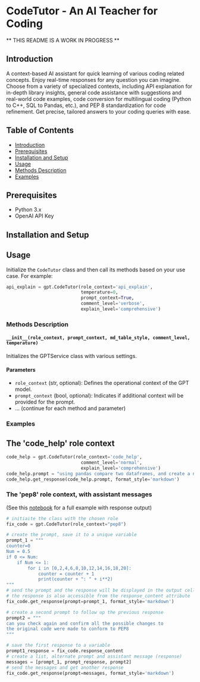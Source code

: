 # CodeTutor - An AI Teacher for Coding

** THIS README IS A WORK IN PROGRESS **

## Introduction

A context-based AI assistant for quick learning of various coding related concepts. Enjoy real-time responses for any question you can imagine. Choose from a variety of specialized contexts, including API explanation for in-depth library insights, general code assistance with suggestions and real-world code examples, code conversion for multilingual coding (Python to C++, SQL to Pandas, etc.), and PEP 8 standardization for code refinement. Get precise, tailored answers to your coding queries with ease.

## Table of Contents

- [Introduction](#introduction)
- [Prerequisites](#prerequisites)
- [Installation and Setup](#installation-and-setup)
- [Usage](#usage)
- [Methods Description](#methods-description)
- [Examples](#examples)

## Prerequisites

- Python 3.x
- OpenAI API Key

## Installation and Setup

## Usage

Initialize the `CodeTutor` class and then call its methods based on your use case. For example:

```python
api_explain = gpt.CodeTutor(role_context='api_explain',
                            temperature=0, 
                            prompt_context=True,
                            comment_level='verbose',
                            explain_level='comprehensive')
```



### Methods Description

#### `__init__(role_context, prompt_context, md_table_style, comment_level, temperature)`

Initializes the GPTService class with various settings.

#### Parameters
- `role_context` (str, optional): Defines the operational context of the GPT model.
- `prompt_context` (bool, optional): Indicates if additional context will be provided for the prompt.
- ... (continue for each method and parameter)

### Examples

## The 'code_help' role context
```python
code_help = gpt.CodeTutor(role_context='code_help',
                            comment_level='normal',
                            explain_level='comprehensive')
code_help.prompt = "using pandas compare two dataframes, and create a new one with the differences"
code_help.get_response(code_help.prompt, format_style='markdown')
```

### The 'pep8' role context, with assistant messages
(See this [notebook](https://github.com/Andre-Codes/code-tutor/blob/main/response_examples/chat_assistant_examples/chat_assistant.ipynb) for a full example with response output)
```python
# initiaite the class with the chosen role
fix_code = gpt.CodeTutor(role_context="pep8")

# create the prompt, save it to a unique variable
prompt_1 = """
counter=0
Num = 0.5
if 0 <= Num:
    if Num <= 1:
        for i in [0,2,4,6,8,10,12,14,16,18,20]:
            counter = counter + 1
            print(counter + ": " + i**2)
"""
# send the prompt and the response will be displayed in the output cell
# the response is also accessible from the response_content attribute
fix_code.get_response(prompt=prompt_1, format_style='markdown')

# create a second prompt to follow up the previous response
prompt2 = """
can you check again and confirm all the possible changes to 
the original code were made to conform to PEP8
"""

# save the first response to a variable
prompt1_response = fix_code.response_content
# create a list, alternate prompt and assistant message (response)
messages = [prompt_1, prompt_response, prompt2]
# send the messages and get another response
fix_code.get_response(prompt=messages, format_style='markdown')
```

